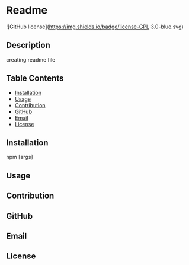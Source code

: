 # Readme
![GitHub license](https://img.shields.io/badge/license-GPL 3.0-blue.svg)
## Description
creating readme file
## Table Contents
* [Installation](#installation)
* [Usage](#usage)
* [Contribution](#contribution)
* [GitHub](#github)
* [Email](#email)
* [License](#license)

## Installation
npm <command> [args]
## Usage

## Contribution

## GitHub

## Email

## License
